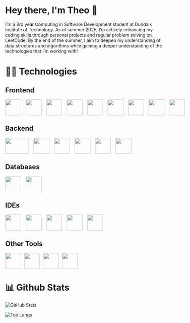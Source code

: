 # Hey there, I'm Theo 👋

I’m a 3rd year Computing in Software Development student at Dundalk Institute of Technology. As of summer 2025, I’m actively enhancing my coding skills through personal projects and regular problem solving on LeetCode. By the end of the summer, I aim to deepen my understanding of data structures and algorithms while gaining a deeper understanding of the technologies that I’m working with!

# 👨‍💻 Technologies
## Frontend
<div align="left" style="display: flex; align-items: center; gap: 15px">
  <img src="https://cdn.jsdelivr.net/gh/devicons/devicon@latest/icons/javascript/javascript-original.svg" width="50"/>
  <img src="https://cdn.jsdelivr.net/gh/devicons/devicon@latest/icons/typescript/typescript-original.svg" width="50"/>
  <img src="https://cdn.jsdelivr.net/gh/devicons/devicon@latest/icons/react/react-original.svg" width="50"/>
  <img src="https://cdn.jsdelivr.net/gh/devicons/devicon@latest/icons/html5/html5-original.svg" width="50"/>
  <img src="https://cdn.jsdelivr.net/gh/devicons/devicon@latest/icons/css3/css3-original.svg" width="50"/>
  <img src="https://cdn.jsdelivr.net/gh/devicons/devicon@latest/icons/sass/sass-original.svg" width="50"/>
  <img src="https://cdn.jsdelivr.net/gh/devicons/devicon@latest/icons/tailwindcss/tailwindcss-original.svg" width="50"/>
  <img src="https://cdn.jsdelivr.net/gh/devicons/devicon@latest/icons/axios/axios-plain.svg"width="50" />
  <img src="https://cdn.jsdelivr.net/gh/devicons/devicon@latest/icons/vitejs/vitejs-original.svg" width="50"/>
</div>

## Backend
<div align="left" style="display: flex; align-items: center; gap: 15px">
  <img src="https://cdn.jsdelivr.net/gh/devicons/devicon@latest/icons/nodejs/nodejs-original-wordmark.svg" width="75" height="50"/>
  <img src="https://cdn.jsdelivr.net/gh/devicons/devicon@latest/icons/express/express-original.svg" width="50"/>
  <img src="https://cdn.jsdelivr.net/gh/devicons/devicon@latest/icons/laravel/laravel-original.svg" width="50"/>
  <img src="https://cdn.jsdelivr.net/gh/devicons/devicon@latest/icons/java/java-original.svg" width="50"/>
  <img src="https://cdn.jsdelivr.net/gh/devicons/devicon@latest/icons/php/php-original.svg" width="50"/>
  <img src="https://cdn.jsdelivr.net/gh/devicons/devicon@latest/icons/cplusplus/cplusplus-original.svg" width="50"/>
</div>

## Databases
<div align="left" style="display: flex; align-items: center; gap: 15px">
  <img src="https://cdn.jsdelivr.net/gh/devicons/devicon@latest/icons/mongodb/mongodb-original.svg" width="50"/>
  <img src="https://cdn.jsdelivr.net/gh/devicons/devicon@latest/icons/mysql/mysql-original-wordmark.svg" width="50"/>
</div>

## IDEs
<div align="left" style="display: flex; align-items: center; gap: 15px">
  <img src="https://cdn.jsdelivr.net/gh/devicons/devicon@latest/icons/vscode/vscode-original.svg" width="50"/>
  <img src="https://cdn.jsdelivr.net/gh/devicons/devicon@latest/icons/intellij/intellij-original.svg" width="50"/>
  <img src="https://cdn.jsdelivr.net/gh/devicons/devicon@latest/icons/clion/clion-original.svg" width="50"/>
  <img src="https://cdn.jsdelivr.net/gh/devicons/devicon@latest/icons/eclipse/eclipse-original.svg" width="50"/>
  <img src="https://upload.wikimedia.org/wikipedia/commons/thumb/9/98/Apache_NetBeans_Logo.svg/1776px-Apache_NetBeans_Logo.svg.png" width="50"/>
</div>

## Other Tools
<div align="left" style="display: flex; align-items: center; gap: 10px">
  <img src="https://cdn.jsdelivr.net/gh/devicons/devicon@latest/icons/figma/figma-original.svg" width="50"/>
  <img src="https://cdn.jsdelivr.net/gh/devicons/devicon@latest/icons/github/github-original.svg" width="50"/>
  <img src="https://cdn.jsdelivr.net/gh/devicons/devicon@latest/icons/git/git-original.svg" width="50"/>
  <img src="https://cdn.jsdelivr.net/gh/devicons/devicon@latest/icons/trello/trello-original.svg" width="50"/>
</div>

# 📊 Github Stats 
![GitHub Stats](https://github-readme-stats.vercel.app/api?username=theo-picar1&show_icons=true&theme=radical)

![Top Langs](https://github-readme-stats.vercel.app/api/top-langs/?username=theo-picar1&layout=compact&theme=radical)
